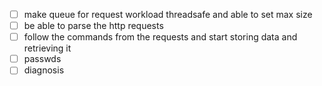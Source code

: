 - [ ] make queue for request workload threadsafe and able to set max size
- [ ] be able to parse the http requests 
- [ ] follow the commands from the requests and start storing data and retrieving it 
- [ ] passwds 
- [ ] diagnosis 
